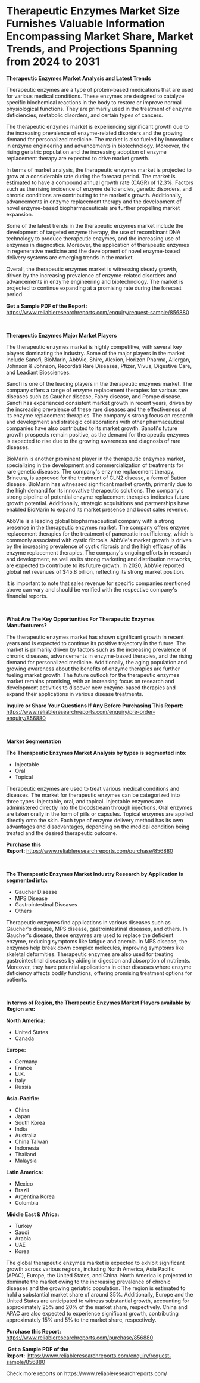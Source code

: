 <p><h1>Therapeutic Enzymes Market Size Furnishes Valuable Information Encompassing Market Share, Market Trends, and Projections Spanning from 2024 to 2031</h1></p><p><strong>Therapeutic Enzymes Market Analysis and Latest Trends</strong></p>
<p><p>Therapeutic enzymes are a type of protein-based medications that are used for various medical conditions. These enzymes are designed to catalyze specific biochemical reactions in the body to restore or improve normal physiological functions. They are primarily used in the treatment of enzyme deficiencies, metabolic disorders, and certain types of cancers.</p><p>The therapeutic enzymes market is experiencing significant growth due to the increasing prevalence of enzyme-related disorders and the growing demand for personalized medicine. The market is also fueled by innovations in enzyme engineering and advancements in biotechnology. Moreover, the rising geriatric population and the increasing adoption of enzyme replacement therapy are expected to drive market growth.</p><p>In terms of market analysis, the therapeutic enzymes market is projected to grow at a considerable rate during the forecast period. The market is estimated to have a compound annual growth rate (CAGR) of 12.3%. Factors such as the rising incidence of enzyme deficiencies, genetic disorders, and chronic conditions are contributing to the market's growth. Additionally, advancements in enzyme replacement therapy and the development of novel enzyme-based biopharmaceuticals are further propelling market expansion.</p><p>Some of the latest trends in the therapeutic enzymes market include the development of targeted enzyme therapy, the use of recombinant DNA technology to produce therapeutic enzymes, and the increasing use of enzymes in diagnostics. Moreover, the application of therapeutic enzymes in regenerative medicine and the development of novel enzyme-based delivery systems are emerging trends in the market.</p><p>Overall, the therapeutic enzymes market is witnessing steady growth, driven by the increasing prevalence of enzyme-related disorders and advancements in enzyme engineering and biotechnology. The market is projected to continue expanding at a promising rate during the forecast period.</p></p>
<p><strong>Get a Sample PDF of the Report:&nbsp;</strong> <a href="https://www.reliableresearchreports.com/enquiry/request-sample/856880">https://www.reliableresearchreports.com/enquiry/request-sample/856880</a></p>
<p>&nbsp;</p>
<p><strong>Therapeutic Enzymes Major Market Players</strong></p>
<p><p>The therapeutic enzymes market is highly competitive, with several key players dominating the industry. Some of the major players in the market include Sanofi, BioMarin, AbbVie, Shire, Alexion, Horizon Pharma, Allergan, Johnson & Johnson, Recordati Rare Diseases, Pfizer, Vivus, Digestive Care, and Leadiant Biosciences.</p><p>Sanofi is one of the leading players in the therapeutic enzymes market. The company offers a range of enzyme replacement therapies for various rare diseases such as Gaucher disease, Fabry disease, and Pompe disease. Sanofi has experienced consistent market growth in recent years, driven by the increasing prevalence of these rare diseases and the effectiveness of its enzyme replacement therapies. The company's strong focus on research and development and strategic collaborations with other pharmaceutical companies have also contributed to its market growth. Sanofi's future growth prospects remain positive, as the demand for therapeutic enzymes is expected to rise due to the growing awareness and diagnosis of rare diseases.</p><p>BioMarin is another prominent player in the therapeutic enzymes market, specializing in the development and commercialization of treatments for rare genetic diseases. The company's enzyme replacement therapy, Brineura, is approved for the treatment of CLN2 disease, a form of Batten disease. BioMarin has witnessed significant market growth, primarily due to the high demand for its innovative therapeutic solutions. The company's strong pipeline of potential enzyme replacement therapies indicates future growth potential. Additionally, strategic acquisitions and partnerships have enabled BioMarin to expand its market presence and boost sales revenue.</p><p>AbbVie is a leading global biopharmaceutical company with a strong presence in the therapeutic enzymes market. The company offers enzyme replacement therapies for the treatment of pancreatic insufficiency, which is commonly associated with cystic fibrosis. AbbVie's market growth is driven by the increasing prevalence of cystic fibrosis and the high efficacy of its enzyme replacement therapies. The company's ongoing efforts in research and development, as well as its strong marketing and distribution networks, are expected to contribute to its future growth. In 2020, AbbVie reported global net revenues of $45.8 billion, reflecting its strong market position.</p><p>It is important to note that sales revenue for specific companies mentioned above can vary and should be verified with the respective company's financial reports.</p></p>
<p>&nbsp;</p>
<p><strong>What Are The Key Opportunities For Therapeutic Enzymes Manufacturers?</strong></p>
<p><p>The therapeutic enzymes market has shown significant growth in recent years and is expected to continue its positive trajectory in the future. The market is primarily driven by factors such as the increasing prevalence of chronic diseases, advancements in enzyme-based therapies, and the rising demand for personalized medicine. Additionally, the aging population and growing awareness about the benefits of enzyme therapies are further fueling market growth. The future outlook for the therapeutic enzymes market remains promising, with an increasing focus on research and development activities to discover new enzyme-based therapies and expand their applications in various disease treatments.</p></p>
<p><strong>Inquire or Share Your Questions If Any Before Purchasing This Report:</strong> <a href="https://www.reliableresearchreports.com/enquiry/pre-order-enquiry/856880">https://www.reliableresearchreports.com/enquiry/pre-order-enquiry/856880</a></p>
<p>&nbsp;</p>
<p><strong>Market Segmentation</strong></p>
<p><strong>The Therapeutic Enzymes Market Analysis by types is segmented into:</strong></p>
<p><ul><li>Injectable</li><li>Oral</li><li>Topical</li></ul></p>
<p><p>Therapeutic enzymes are used to treat various medical conditions and diseases. The market for therapeutic enzymes can be categorized into three types: injectable, oral, and topical. Injectable enzymes are administered directly into the bloodstream through injections. Oral enzymes are taken orally in the form of pills or capsules. Topical enzymes are applied directly onto the skin. Each type of enzyme delivery method has its own advantages and disadvantages, depending on the medical condition being treated and the desired therapeutic outcome.</p></p>
<p><strong>Purchase this Report:&nbsp;</strong><a href="https://www.reliableresearchreports.com/purchase/856880">https://www.reliableresearchreports.com/purchase/856880</a></p>
<p>&nbsp;</p>
<p><strong>The Therapeutic Enzymes Market Industry Research by Application is segmented into:</strong></p>
<p><ul><li>Gaucher Disease</li><li>MPS Disease</li><li>Gastrointestinal Diseases</li><li>Others</li></ul></p>
<p><p>Therapeutic enzymes find applications in various diseases such as Gaucher's disease, MPS disease, gastrointestinal diseases, and others. In Gaucher's disease, these enzymes are used to replace the deficient enzyme, reducing symptoms like fatigue and anemia. In MPS disease, the enzymes help break down complex molecules, improving symptoms like skeletal deformities. Therapeutic enzymes are also used for treating gastrointestinal diseases by aiding in digestion and absorption of nutrients. Moreover, they have potential applications in other diseases where enzyme deficiency affects bodily functions, offering promising treatment options for patients.</p></p>
<p>&nbsp;</p>
<p><strong>In terms of Region, the Therapeutic Enzymes Market Players available by Region are:</strong></p>
<p>
    <p> <strong> North America: </strong>
        <ul>
            <li>United States</li>
            <li>Canada</li>
        </ul>
        </p> 
    <p> <strong> Europe: </strong>
        <ul>
            <li>Germany</li>
            <li>France</li>
            <li>U.K.</li>
            <li>Italy</li>
            <li>Russia</li>
        </ul>
        </p> 
    <p> <strong> Asia-Pacific: </strong>
        <ul>
            <li>China</li>
            <li>Japan</li>
            <li>South Korea</li>
            <li>India</li>
            <li>Australia</li>
            <li>China Taiwan</li>
            <li>Indonesia</li>
            <li>Thailand</li>
            <li>Malaysia</li>
        </ul>
        </p> 
    <p> <strong> Latin America: </strong>
        <ul>
            <li>Mexico</li>
            <li>Brazil</li>
            <li>Argentina Korea</li>
            <li>Colombia</li>
        </ul>
        </p> 
    <p> <strong> Middle East & Africa: </strong>
        <ul>
            <li>Turkey</li>
            <li>Saudi</li>
            <li>Arabia</li>
            <li>UAE</li>
            <li>Korea</li>
        </ul>
    </p>
    </p>
<p><p>The global therapeutic enzymes market is expected to exhibit significant growth across various regions, including North America, Asia Pacific (APAC), Europe, the United States, and China. North America is projected to dominate the market owing to the increasing prevalence of chronic diseases and the growing geriatric population. The region is estimated to hold a substantial market share of around 35%. Additionally, Europe and the United States are anticipated to witness substantial growth, accounting for approximately 25% and 20% of the market share, respectively. China and APAC are also expected to experience significant growth, contributing approximately 15% and 5% to the market share, respectively.</p></p>
<p><strong>Purchase this Report: </strong><a href="https://www.reliableresearchreports.com/purchase/856880">https://www.reliableresearchreports.com/purchase/856880</a></p>
<p>&nbsp;<strong>Get a Sample PDF of the Report:&nbsp;&nbsp;</strong><a href="https://www.reliableresearchreports.com/enquiry/request-sample/856880">https://www.reliableresearchreports.com/enquiry/request-sample/856880</a></p>
<p><strong></strong></p>
<p>Check more reports on https://www.reliableresearchreports.com/</p>